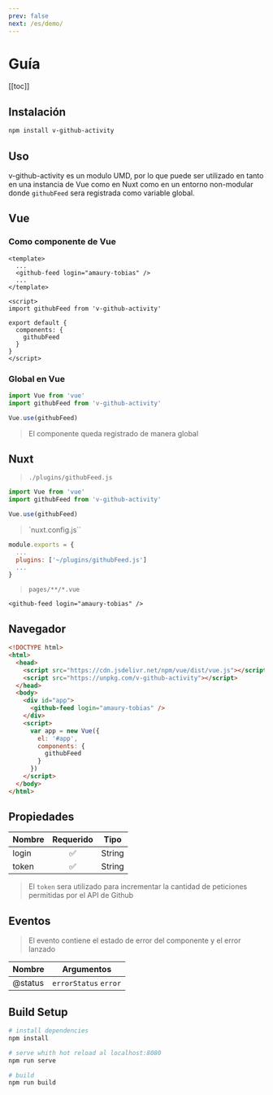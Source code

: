 ```yaml
---
prev: false
next: /es/demo/
---
```


# Guía

[[toc]]

## Instalación

```bash
npm install v-github-activity
```

## Uso

v-github-activity es un modulo UMD, por lo que puede ser utilizado en tanto en una instancia de Vue como en Nuxt como en un entorno non-modular donde `githubFeed` sera registrada como variable global.

## Vue

### Como componente de Vue

```vue {3,8}
<template>
  ...
  <github-feed login="amaury-tobias" />
  ...
</template>

<script>
import githubFeed from 'v-github-activity'

export default {
  components: {
    githubFeed
  }
}
</script>
```

### Global en Vue

```js
import Vue from 'vue'
import githubFeed from 'v-github-activity'

Vue.use(githubFeed)
```

> El componente queda registrado de manera global

## Nuxt

> `./plugins/githubFeed.js`

```js
import Vue from 'vue'
import githubFeed from 'v-github-activity'

Vue.use(githubFeed)
```

> `nuxt.config.js``

```js {3}
module.exports = {
  ...
  plugins: ['~/plugins/githubFeed.js']
  ...
}
```

> `pages/**/*.vue`

```vue
<github-feed login="amaury-tobias" />
```

## Navegador

```html
<!DOCTYPE html>
<html>
  <head>
    <script src="https://cdn.jsdelivr.net/npm/vue/dist/vue.js"></script>
    <script src="https://unpkg.com/v-github-activity"></script>
  </head>
  <body>
    <div id="app">
      <github-feed login="amaury-tobias" />
    </div>
    <script>
      var app = new Vue({
        el: '#app',
        components: {
          githubFeed
        }
      })
    </script>
  </body>
</html>
```

## Propiedades

| Nombre |     Requerido      |  Tipo  |
| ------ | :----------------: | :----: |
| login  | :white_check_mark: | String |
| token  | :white_check_mark: | String |

> El `token` sera utilizado para incrementar la cantidad de peticiones permitidas por el API de Github

## Eventos

> El evento contiene el estado de error del componente y el error lanzado

| Nombre  | Argumentos            |
| ------- | --------------------- |
| @status | `errorStatus` `error` |

## Build Setup

```bash
# install dependencies
npm install

# serve whith hot reload al localhost:8080
npm run serve

# build
npm run build
```
